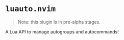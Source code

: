 # `luauto.nvim`

> Note: this plugin is in pre-alpha stages.

A Lua API to manage autogroups and autocommands!